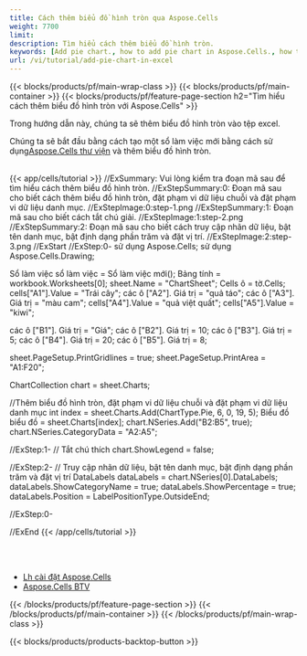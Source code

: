 ```yaml
---
title: Cách thêm biểu đồ hình tròn qua Aspose.Cells
weight: 7700
limit:
description: Tìm hiểu cách thêm biểu đồ hình tròn.
keywords: [Add pie chart., how to add pie chart in Aspose.Cells., how to add pie chart using Aspose.Cells]
url: /vi/tutorial/add-pie-chart-in-excel
---
```

{{< blocks/products/pf/main-wrap-class >}}
{{< blocks/products/pf/main-container >}}
{{< blocks/products/pf/feature-page-section h2="Tìm hiểu cách thêm biểu đồ hình tròn với Aspose.Cells" >}}

<p>
Trong hướng dẫn này, chúng ta sẽ thêm biểu đồ hình tròn vào tệp excel.
</p>

<p>
 Chúng ta sẽ bắt đầu bằng cách tạo một sổ làm việc mới bằng cách sử dụng<a href="https://www.nuget.org/packages/Aspose.Cells">Aspose.Cells thư viện</a> và thêm biểu đồ hình tròn.
</p>

<br />
{{< app/cells/tutorial >}}
//ExSummary: Vui lòng kiểm tra đoạn mã sau để tìm hiểu cách thêm biểu đồ hình tròn.
//ExStepSummary:0: Đoạn mã sau cho biết cách thêm biểu đồ hình tròn, đặt phạm vi dữ liệu chuỗi và đặt phạm vi dữ liệu danh mục.
//ExStepImage:0:step-1.png
//ExStepSummary:1: Đoạn mã sau cho biết cách tắt chú giải.
//ExStepImage:1:step-2.png
//ExStepSummary:2: Đoạn mã sau cho biết cách truy cập nhãn dữ liệu, bật tên danh mục, bật định dạng phần trăm và đặt vị trí.
//ExStepImage:2:step-3.png
//ExStart
//ExStep:0-
sử dụng Aspose.Cells;
sử dụng Aspose.Cells.Drawing;

Sổ làm việc sổ làm việc = Sổ làm việc mới();
Bảng tính = workbook.Worksheets[0];
sheet.Name = "ChartSheet";
Cells ô = tờ.Cells;
cells["A1"].Value = "Trái cây";
các ô ["A2"]. Giá trị = "quả táo";
các ô ["A3"]. Giá trị = "màu cam";
cells["A4"].Value = "quả việt quất";
cells["A5"].Value = "kiwi";

các ô ["B1"]. Giá trị = "Giá";
các ô ["B2"]. Giá trị = 10;
các ô ["B3"]. Giá trị = 5;
các ô ["B4"]. Giá trị = 20;
các ô ["B5"]. Giá trị = 8;

sheet.PageSetup.PrintGridlines = true;
sheet.PageSetup.PrintArea = "A1:F20";

ChartCollection chart = sheet.Charts;

//Thêm biểu đồ hình tròn, đặt phạm vi dữ liệu chuỗi và đặt phạm vi dữ liệu danh mục
int index = sheet.Charts.Add(ChartType.Pie, 6, 0, 19, 5);
Biểu đồ biểu đồ = sheet.Charts[index];
chart.NSeries.Add("B2:B5", true);
chart.NSeries.CategoryData = "A2:A5";

//ExStep:1-
// Tắt chú thích
chart.ShowLegend = false;

//ExStep:2-
// Truy cập nhãn dữ liệu, bật tên danh mục, bật định dạng phần trăm và đặt vị trí
DataLabels dataLabels = chart.NSeries[0].DataLabels;
dataLabels.ShowCategoryName = true;
dataLabels.ShowPercentage = true;
dataLabels.Position = LabelPositionType.OutsideEnd;

//ExStep:0-

//ExEnd
{{< /app/cells/tutorial >}}
<br />

<br />
<br />
<div class="code-sample">
    <ul class="link-list">
        <li class="link-item"><a href="https://docs.aspose.com/cells/net/installation/">Lh cài đặt Aspose.Cells</a></li>
        <li class="link-item"><a href="https://products.aspose.app/cells/editor/">Aspose.Cells BTV</a></li>
    </ul>
</div>

{{< /blocks/products/pf/feature-page-section >}}
{{< /blocks/products/pf/main-container >}}
{{< /blocks/products/pf/main-wrap-class >}}

{{< blocks/products/products-backtop-button >}}